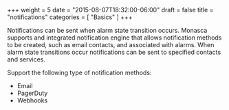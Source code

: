 +++
weight = 5
date = "2015-08-07T18:32:00-06:00"
draft = false
title = "notifications"
categories = [ "Basics" ]
+++

Notifications can be sent when alarm state transition occurs. <!--more--> Monasca supports and integrated notification engine that allows notification methods to be created, such as email contacts, and associated with alarms. When alarm state transitions occur notifications can be sent to specified contacts and services.

Support the following type of notification methods:

- Email
- PagerDuty
- Webhooks
